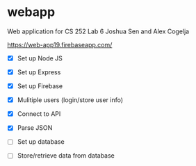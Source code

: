 # webapp
Web application for CS 252 Lab 6
Joshua Sen and Alex Cogelja

https://web-app19.firebaseapp.com/

- [X] Set up Node JS
- [X] Set up Express
- [X] Set up Firebase
- [X] Mulitiple users (login/store user info)
- [X] Connect to API
- [X] Parse JSON
- [ ] Set up database
- [ ] Store/retrieve data from database

